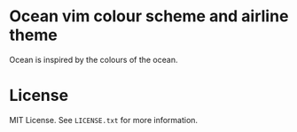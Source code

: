 # Ocean vim colour scheme and airline theme

Ocean is inspired by the colours of the ocean.

# License
MIT License. See `LICENSE.txt` for more information.
